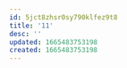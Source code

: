 ```yaml
---
id: 5jct8zhsr0sy790klfez9t8
title: '11'
desc: ''
updated: 1665483753198
created: 1665483753198
---
```

